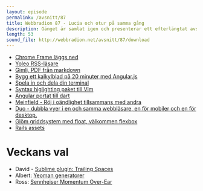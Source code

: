 ```yaml
---
layout: episode
permalink: /avsnitt/87
title: Webbradion 87 - Lucia och otur på samma gång
description: Gänget är samlat igen och presenterar ett efterlängtat avsnitt av Webbradion där vi försöker få upp tempot efter ett lite längre uppehåll.
length: 53
sound_file: http://webbradion.net/avsnitt/87/download
---
```


* [Chrome Frame läggs ned](http://blog.chromium.org/2013/06/retiring-chrome-frame.html)
* [Yoleo RSS-läsare](https://yoleoreader.com)
* [Gimli, PDF från markdown](https://github.com/walle/gimli)
* [Bygg ett kalkylblad på 20 minuter med Angular.js](http://thomasstreet.net/blog/spreadsheet.html)
* [Spela in och dela din terminal](http://ascii.io/)
* [Syntax higlighting paket till Vim](https://github.com/sheerun/vim-polyglot)
* [Angular portat till dart](https://github.com/angular/angular.dart)
* [Meinfield - Röj i oändlighet tillsammans med andra](http://mienfield.com/)
* [Duo - dubbla vyer i en och samma webbläsare, en för mobiler och en för desktop.](http://helloduo.com/)
* [Glöm griddsystem med float, välkommen flexbox](http://www.sketchingwithcss.com/samplechapter/cheatsheet.html#row)
* [Rails assets](https://github.com/rails-assets/rails-assets)

# Veckans val

* David - [Sublime plugin: Trailing Spaces](https://github.com/SublimeText/TrailingSpaces)
* Albert: [Yeoman generatorer](http://yeoman.io/)
* Ross: [Sennheiser Momentum Over-Ear](http://en-us.sennheiser.com/over-ear-headphone-momentum-stereo)
